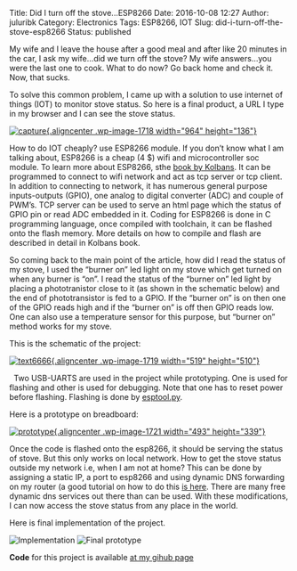 Title: Did I turn off the stove...ESP8266
Date: 2016-10-08 12:27
Author: juluribk
Category: Electronics
Tags: ESP8266, IOT
Slug: did-i-turn-off-the-stove-esp8266
Status: published

My wife and I leave the house after a good meal and after like 20 minutes in the car, I ask my wife…did we turn off the stove? My wife answers…you were the last one to cook. What to do now? Go back home and check it. Now, that sucks.

To solve this common problem, I came up with a solution to use internet of things (IOT) to monitor stove status. So here is a final product, a URL I type in my browser and I can see the stove status.

[![capture](http://juluribk.com/wp-content/uploads/2016/10/Capture-1024x144.png){.aligncenter .wp-image-1718 width="964" height="136"}](http://juluribk.com/wp-content/uploads/2016/10/Capture.png)

How to do IOT cheaply? use ESP8266 module. If you don’t know what I am talking about, ESP8266 is a cheap (4 \$) wifi and microcontroller soc module. To learn more about ESP8266, sthe [book by Kolbans](http://neilkolban.com/tech/esp8266/). 
It can be programmed to connect to wifi network and act as tcp server or tcp client. In addition to connecting to network, it has numerous general purpose inputs-outputs (GPIO), one analog to digital converter (ADC) and couple of PWM’s. TCP server can be used to serve an html page which the status of GPIO pin or read ADC embedded in it. Coding for ESP8266 is done in C programming language, once compiled with toolchain, it can be flashed onto the flash memory. More details on how to compile and flash are described in detail in Kolbans book.

So coming back to the main point of the article, how did I read the status of my stove, I used the “burner on” led light on my stove which get turned on when any burner is “on”. I read the status of the “burner on” led light by placing a phototranistor close to it (as shown in the schematic below) and the end of phototransistor is fed to a GPIO. If the “burner on” is on then one of the GPIO reads high and if the “burner on” is off then GPIO reads low. One can also use a temperature sensor for this purpose, but “burner on” method works for my stove. 

This is the schematic of the project:

[![text6666](http://juluribk.com/wp-content/uploads/2016/10/text6666-1024x1006.png){.aligncenter .wp-image-1719 width="519" height="510"}](http://juluribk.com/wp-content/uploads/2016/10/text6666.png)

 
Two USB-UARTS are used in the project while prototyping. One is used for flashing and other is used for debugging. Note that one has to reset power before flashing. Flashing is done by [esptool.py](https://github.com/themadinventor/esptool).

Here is a prototype on breadboard:

[![prototype](http://juluribk.com/wp-content/uploads/2016/10/prototype-1024x704.png){.aligncenter .wp-image-1721 width="493" height="339"}](http://juluribk.com/wp-content/uploads/2016/10/prototype.png)  
 
Once the code is flashed onto the esp8266, it should be serving the status of stove. But this only works on local network. How to get the stove status outside my network i.e, when I am not at home? This can be done by assigning a static IP, a port to esp8266 and using dynamic DNS forwarding on my router (a good tutorial on how to do this [is here](http://www.howtogeek.com/66438/how-to-easily-access-your-home-network-from-anywhere-with-ddns/). There are many free dynamic dns services out there than can be used. With these modifications, I can now access the stove status from any place in the world.  

Here is final implementation of the project.

![]({filename}/images/stove_status_implementation.jpg "Implementation")
![]({filename}/images/stove_status_prototype_box.png.jpg "Final prototype")


<div class ="alert alert-primary">
<p>
<strong>Code</strong> for this project is available <a href="https://github.com/plasmon360/esp8266_c_examples/tree/master/examples/did_i_turn_off_my_stove"> at my gihub page</a>
</p>
</div>
